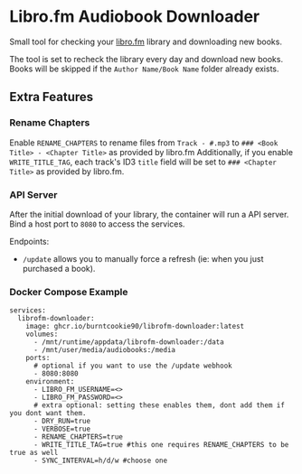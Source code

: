 # Libro.fm Audiobook Downloader

Small tool for checking your [libro.fm](https://libro.fm) library and downloading new books.

The tool is set to recheck the library every day and download new books. Books will be skipped if the `Author Name/Book Name` folder already exists.

## Extra Features

### Rename Chapters
Enable `RENAME_CHAPTERS` to rename files from `Track - #.mp3` to `### <Book Title> - <Chapter Title>` as provided by libro.fm
Additionally, if you enable `WRITE_TITLE_TAG`, each track's ID3 `title` field will be set to `### <Chapter Title>` as provided by libro.fm.

### API Server
After the initial download of your library, the container will run a API server.
Bind a host port to `8080` to access the services.

Endpoints:
- `/update` allows you to manually force a refresh (ie: when you just purchased a book).

### Docker Compose Example
```
services:
  librofm-downloader:
    image: ghcr.io/burntcookie90/librofm-downloader:latest
    volumes:
      - /mnt/runtime/appdata/librofm-downloader:/data
      - /mnt/user/media/audiobooks:/media
    ports:
      # optional if you want to use the /update webhook
      - 8080:8080 
    environment:
      - LIBRO_FM_USERNAME=<>
      - LIBRO_FM_PASSWORD=<>
      # extra optional: setting these enables them, dont add them if you dont want them.
      - DRY_RUN=true 
      - VERBOSE=true
      - RENAME_CHAPTERS=true
      - WRITE_TITLE_TAG=true #this one requires RENAME_CHAPTERS to be true as well
      - SYNC_INTERVAL=h/d/w #choose one
```
